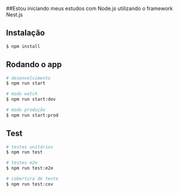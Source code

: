##Estou iniciando meus estudos com Node.js utilizando o framework Nest.js

## Instalação

```bash
$ npm install
```

## Rodando o app

```bash
# desenvolvimento
$ npm run start

# modo watch
$ npm run start:dev

# modo produção
$ npm run start:prod
```

## Test

```bash
# testes unitários
$ npm run test

# testes e2e
$ npm run test:e2e

# cobertura de teste
$ npm run test:cov

```
